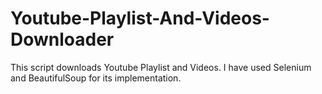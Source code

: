 # Youtube-Playlist-And-Videos-Downloader
This script downloads Youtube Playlist and Videos. I have used Selenium and BeautifulSoup for its implementation.
